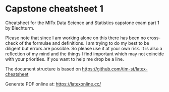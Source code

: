# Capstone cheatsheet 1
Cheatsheet for the MITx Data Science and Statistics capstone exam part 1 by Blechturm.
 
Please note that since I am working alone on this there has been no cross-check of the formulae and definitions. I am trying to do my best to be diligent but errors are possible. So please use it at your own risk. It is also a reflection of my mind and the things I find important which may not coincide with your priorities. If you want to help me drop be a line.
 
 
The document structure is based on https://github.com/tim-st/latex-cheatsheet
 
Generate PDF online at: https://latexonline.cc/ 
